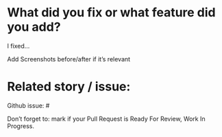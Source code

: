 # What did you fix or what feature did you add?
I fixed…

Add Screenshots before/after if it’s relevant

# Related story / issue:
Github issue: #

Don’t forget to: mark if your Pull Request is Ready For Review, Work In Progress.

